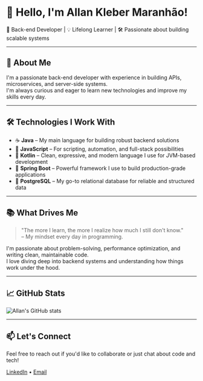 # 👋 Hello, I'm Allan Kleber Maranhão!

🎯 Back-end Developer | 💡 Lifelong Learner | 🛠 Passionate about building scalable systems

---

## 🚀 About Me

I'm a passionate back-end developer with experience in building APIs, microservices, and server-side systems.  
I'm always curious and eager to learn new technologies and improve my skills every day.

---

## 🛠️ Technologies I Work With

- ☕ **Java** – My main language for building robust backend solutions  
- 📜 **JavaScript** – For scripting, automation, and full-stack possibilities  
- 📱 **Kotlin** – Clean, expressive, and modern language I use for JVM-based development  
- 🌱 **Spring Boot** – Powerful framework I use to build production-grade applications  
- 🐘 **PostgreSQL** – My go-to relational database for reliable and structured data

---

## 📚 What Drives Me

> "The more I learn, the more I realize how much I still don't know."  
> – My mindset every day in programming.

I'm passionate about problem-solving, performance optimization, and writing clean, maintainable code.  
I love diving deep into backend systems and understanding how things work under the hood.

---

## 📈 GitHub Stats

![Allan's GitHub stats](https://github-readme-stats.vercel.app/api?username=ALLLANKLEBER1983&show_icons=true&theme=tokyonight)

---

## 📫 Let's Connect

Feel free to reach out if you'd like to collaborate or just chat about code and tech!

[LinkedIn](https://www.linkedin.com/in/allan-kleber-maranh%C3%A3o-468722142/) • [Email](allankleber1983@gmail.com)


